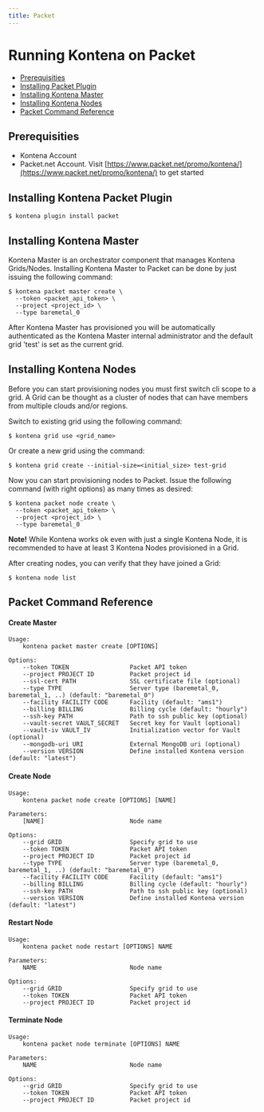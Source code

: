 ```yaml
---
title: Packet
---
```


# Running Kontena on Packet

- [Prerequisities](packet#prerequisities)
- [Installing Packet Plugin](packet#installing-kontena-packet-plugin)
- [Installing Kontena Master](packet#installing-kontena-master)
- [Installing Kontena Nodes](packet#installing-kontena-nodes)
- [Packet Command Reference](packet#packet-command-reference)

## Prerequisities

- Kontena Account
- Packet.net Account. Visit [https://www.packet.net/promo/kontena/](https://www.packet.net/promo/kontena/) to get started

## Installing Kontena Packet Plugin

```
$ kontena plugin install packet
```

## Installing Kontena Master

Kontena Master is an orchestrator component that manages Kontena Grids/Nodes. Installing Kontena Master to Packet can be done by just issuing the following command:

```
$ kontena packet master create \
  --token <packet_api_token> \
  --project <project_id> \
  --type baremetal_0
```

After Kontena Master has provisioned you will be automatically authenticated as the Kontena Master internal administrator and the default grid 'test' is set as the current grid.

## Installing Kontena Nodes

Before you can start provisioning nodes you must first switch cli scope to a grid. A Grid can be thought as a cluster of nodes that can have members from multiple clouds and/or regions.

Switch to existing grid using the following command:

```
$ kontena grid use <grid_name>
```

Or create a new grid using the command:

```
$ kontena grid create --initial-size=<initial_size> test-grid
```

Now you can start provisioning nodes to Packet. Issue the following command (with right options) as many times as desired:

```
$ kontena packet node create \
  --token <packet_api_token> \
  --project <project_id> \
  --type baremetal_0
```

**Note!** While Kontena works ok even with just a single Kontena Node, it is recommended to have at least 3 Kontena Nodes provisioned in a Grid.

After creating nodes, you can verify that they have joined a Grid:

```
$ kontena node list
```

## Packet Command Reference

#### Create Master

```
Usage:
    kontena packet master create [OPTIONS]

Options:
    --token TOKEN                 Packet API token
    --project PROJECT ID          Packet project id
    --ssl-cert PATH               SSL certificate file (optional)
    --type TYPE                   Server type (baremetal_0, baremetal_1, ..) (default: "baremetal_0")
    --facility FACILITY CODE      Facility (default: "ams1")
    --billing BILLING             Billing cycle (default: "hourly")
    --ssh-key PATH                Path to ssh public key (optional)
    --vault-secret VAULT_SECRET   Secret key for Vault (optional)
    --vault-iv VAULT_IV           Initialization vector for Vault (optional)
    --mongodb-uri URI             External MongoDB uri (optional)
    --version VERSION             Define installed Kontena version (default: "latest")
```

#### Create Node

```
Usage:
    kontena packet node create [OPTIONS] [NAME]

Parameters:
    [NAME]                        Node name

Options:
    --grid GRID                   Specify grid to use
    --token TOKEN                 Packet API token
    --project PROJECT ID          Packet project id
    --type TYPE                   Server type (baremetal_0, baremetal_1, ..) (default: "baremetal_0")
    --facility FACILITY CODE      Facility (default: "ams1")
    --billing BILLING             Billing cycle (default: "hourly")
    --ssh-key PATH                Path to ssh public key (optional)
    --version VERSION             Define installed Kontena version (default: "latest")
```

#### Restart Node

```
Usage:
    kontena packet node restart [OPTIONS] NAME

Parameters:
    NAME                          Node name

Options:
    --grid GRID                   Specify grid to use
    --token TOKEN                 Packet API token
    --project PROJECT ID          Packet project id
```

#### Terminate Node

```
Usage:
    kontena packet node terminate [OPTIONS] NAME

Parameters:
    NAME                          Node name

Options:
    --grid GRID                   Specify grid to use
    --token TOKEN                 Packet API token
    --project PROJECT ID          Packet project id
```
